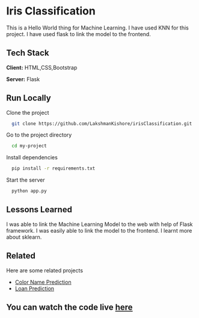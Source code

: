 
# Iris Classification

This is a Hello World thing for Machine Learning.
I have used KNN for this project. 
I have used flask to link the model to the frontend.

## Tech Stack

**Client:** HTML,CSS,Bootstrap

**Server:** Flask

  
## Run Locally

Clone the project

```bash
  git clone https://github.com/LakshmanKishore/irisClassification.git
```

Go to the project directory

```bash
  cd my-project
```

Install dependencies

```bash
  pip install -r requirements.txt
```

Start the server

```bash
  python app.py
```

  
## Lessons Learned

I was able to link the Machine Learning Model to the web with help of Flask framework.
I was easily able to link the model to the frontend.
I learnt more about sklearn.
## Related

Here are some related projects

* [Color Name Prediction](https://github.com/LakshmanKishore/colorNamePrediction)
* [Loan Prediction](https://github.com/LakshmanKishore/loanPrediction)
## You can watch the code live [here](https://lakshman-iris.herokuapp.com/)